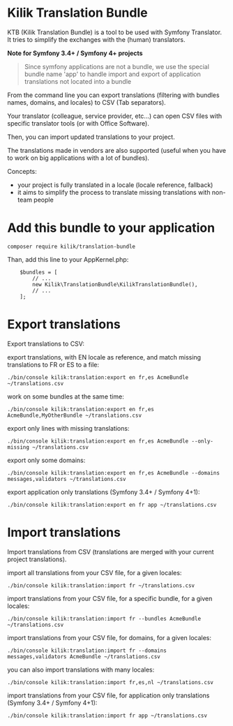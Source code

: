 Kilik Translation Bundle
========================

KTB (Kilik Translation Bundle) is a tool to be used with Symfony Translator. It tries to simplify the exchanges with the (human) translators.

**Note for Symfony 3.4+ / Symfony 4+ projects**

> Since symfony applications are not a bundle, we use the special bundle name 'app' to handle import and export of application translations not located into a bundle

From the command line you can export translations (filtering with bundles names, domains, and locales) to CSV (Tab separators).

Your translator (colleague, service provider, etc...) can open CSV files with specific translator tools (or with Office Software).

Then, you can import updated translations to your project.

The translations made in vendors are also supported (useful when you have to work on big applications with a lot of bundles).

Concepts:

- your project is fully translated in a locale (locale reference, fallback)
- it aims to simplify the process to translate missing translations with non-team people

Add this bundle to your application
===================================

    composer require kilik/translation-bundle

Than, add this line to your AppKernel.php:

        $bundles = [
            // ...
            new Kilik\TranslationBundle\KilikTranslationBundle(),
            // ...
        ];

Export translations
===================

Export translations to CSV:

export translations, with EN locale as reference, and match missing translations to FR or ES to a file: 

    ./bin/console kilik:translation:export en fr,es AcmeBundle ~/translations.csv

work on some bundles at the same time: 

    ./bin/console kilik:translation:export en fr,es AcmeBundle,MyOtherBundle ~/translations.csv

export only lines with missing translations:

    ./bin/console kilik:translation:export en fr,es AcmeBundle --only-missing ~/translations.csv

export only some domains:

    ./bin/console kilik:translation:export en fr,es AcmeBundle --domains messages,validators ~/translations.csv

export application only translations (Symfony 3.4+ / Symfony 4+1):

    ./bin/console kilik:translation:export en fr app ~/translations.csv

Import translations
===================

Import translations from CSV (translations are merged with your current project translations).

import all translations from your CSV file, for a given locales:

    ./bin/console kilik:translation:import fr ~/translations.csv

import translations from your CSV file, for a specific bundle, for a given locales:

    ./bin/console kilik:translation:import fr --bundles AcmeBundle ~/translations.csv

import translations from your CSV file, for domains, for a given locales:

    ./bin/console kilik:translation:import fr --domains messages,validators AcmeBundle ~/translations.csv

you can also import translations with many locales:

    ./bin/console kilik:translation:import fr,es,nl ~/translations.csv

import translations from your CSV file, for application only translations (Symfony 3.4+ / Symfony 4+1):

    ./bin/console kilik:translation:import fr app ~/translations.csv
